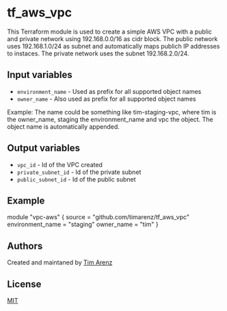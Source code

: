 # tf_aws_vpc
This Terraform module is used to create a simple AWS VPC with a public and private network using 192.168.0.0/16 as cidr block.
The public network uses 192.168.1.0/24 as subnet and automatically maps publich IP addresses to instaces.
The private network uses the subnet 192.168.2.0/24.

## Input variables
* `environment_name` - Used as prefix for all supported object names
* `owner_name` - Also used as prefix for all supported object names

Example: The name could be something like tim-staging-vpc, where tim is the owner_name, staging the environment_name and vpc the object. The object name is automatically appended.

## Output variables

* `vpc_id` - Id of the VPC created
* `private_subnet_id` - Id of the private subnet
* `public_subnet_id` - Id of the public subnet

## Example

module "vpc-aws" {
  source            = "github.com/timarenz/tf_aws_vpc"
  environment_name  = "staging"
  owner_name        = "tim"
}

## Authors
Created and maintaned by [Tim Arenz](https://github.com/timarenz)

## License
[MIT](LICENSE)